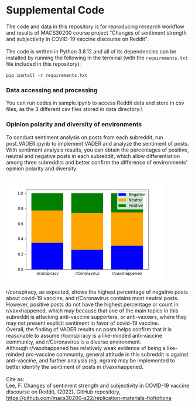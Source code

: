# Supplemental Code
The code and data in this repository is for reproducing research workflow and results of MACS30200 course project "Changes of sentiment strength and subjectivity in COVID-19 vaccine discourse on Reddit".\
\
The code is written in Python 3.8.12 and all of its dependencies can be installed by running the following in the terminal (with the `requirements.txt` file included in this repository):
```
pip install -r requirements.txt
```
### Data accessing and processing
You can run codes in sample.ipynb to access Reddit data and store in csv files, as the 3 different csv files stored in data directory.\

### Opinion polarity and diversity of environments
To conduct sentiment analysis on posts from each subreddit, run post_VADER.ipynb to implement VADER and analyze the sentiment of posts.\
With sentiment analysis results, you can obtain the percentages of positive, neutral and negative posts in each subreddit, which allow differentiation among three subreddits and better confirm the difference of environments' opinion polarity and diversity.

![subreddit](data/subreddit_percentage.png)

r/conspiracy, as expected, shows the highest percentage of negative posts about covid-19 vaccine, and r/Coronavirus contains most neutral posts.\
However, positive posts do not have the highest percentage or count in r/vaxxhappened, which may because that one of the main topics in this subreddit is attacking anti-vaccine supporters, or anti-vaxxers, where they may not present explicit sentiment in favor of covid-19 vaccine.\
Overall, the finding of VADER results on posts helps confirm that it is reasonable to assume r/conspiracy is a like-minded anti-vaccine community, and r/Coronavirus is a diverse environment.\
Although r/vaxxhappened has relatively weak evidence of being a like-minded pro-vaccine community, general attitude in this subreddit is against anti-vaccine, and further analysis (eg. ngram) may be implemented to better identify the sentiment of posts in r/vaxxhappened.\
\
Cite as:\
Lee, F. Changes of sentiment strength and subjectivity in COVID-19 vaccine discourse on Reddit, (2022), GitHub repository, https://github.com/macs30200-s22/replication-materials-fiofiofiona

